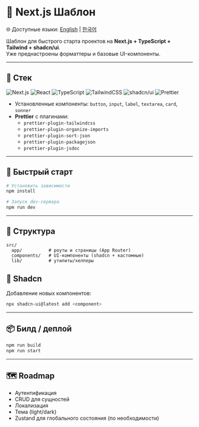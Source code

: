 # 🚀 Next.js Шаблон

🌐 Доступные языки: [English](./README.md) | [한국어](./README.ko.md)

Шаблон для быстрого старта проектов на **Next.js + TypeScript + Tailwind + shadcn/ui**.  
Уже преднастроены форматтеры и базовые UI-компоненты.

---

## 🔧 Стек

![Next.js](https://img.shields.io/badge/dynamic/json?url=https://raw.githubusercontent.com/ziyou-saram/Next.js-Starter-Template/main/package.json&query=$.dependencies.next&label=Next.js&logo=nextdotjs&color=000&labelColor=444&cacheSeconds=3600)
![React](https://img.shields.io/badge/dynamic/json?url=https://raw.githubusercontent.com/ziyou-saram/Next.js-Starter-Template/main/package.json&query=$.dependencies.react&label=React&logo=react&color=20232a&labelColor=444&cacheSeconds=3600)
![TypeScript](https://img.shields.io/badge/dynamic/json?url=https://raw.githubusercontent.com/ziyou-saram/Next.js-Starter-Template/main/package.json&query=$.devDependencies.typescript&label=TypeScript&logo=typescript&color=3178c6&labelColor=444&cacheSeconds=3600)
![TailwindCSS](https://img.shields.io/badge/dynamic/json?url=https://raw.githubusercontent.com/ziyou-saram/Next.js-Starter-Template/main/package.json&query=$.devDependencies.tailwindcss&label=TailwindCSS&logo=tailwindcss&color=06b6d4&labelColor=444&cacheSeconds=3600)
![shadcn/ui](https://img.shields.io/badge/shadcn%2Fui-ready-111111?logo=radixui&logoColor=white)
![Prettier](https://img.shields.io/badge/Prettier-configured-f7b93e?logo=prettier&logoColor=000)

- Установленные компоненты: `button`, `input`, `label`, `textarea`, `card`, `sonner`
- **Prettier** с плагинами:
  - `prettier-plugin-tailwindcss`
  - `prettier-plugin-organize-imports`
  - `prettier-plugin-sort-json`
  - `prettier-plugin-packagejson`
  - `prettier-plugin-jsdoc`

---

## 🚀 Быстрый старт

```bash
# Установить зависимости
npm install

# Запуск dev-сервера
npm run dev
```

---

## 📂 Структура

```
src/
  app/          # роуты и страницы (App Router)
  components/   # UI-компоненты (shadcn + кастомные)
  lib/          # утилиты/хелперы
```

## 🎨 Shadcn

Добавление новых компонентов:

```bash
npx shadcn-ui@latest add <component>
```

---

## 📦 Билд / деплой

```bash
npm run build
npm run start
```

---

## 🗺️ Roadmap

- Аутентификация
- CRUD для сущностей
- Локализация
- Тема (light/dark)
- Zustand для глобального состояния (по необходимости)
